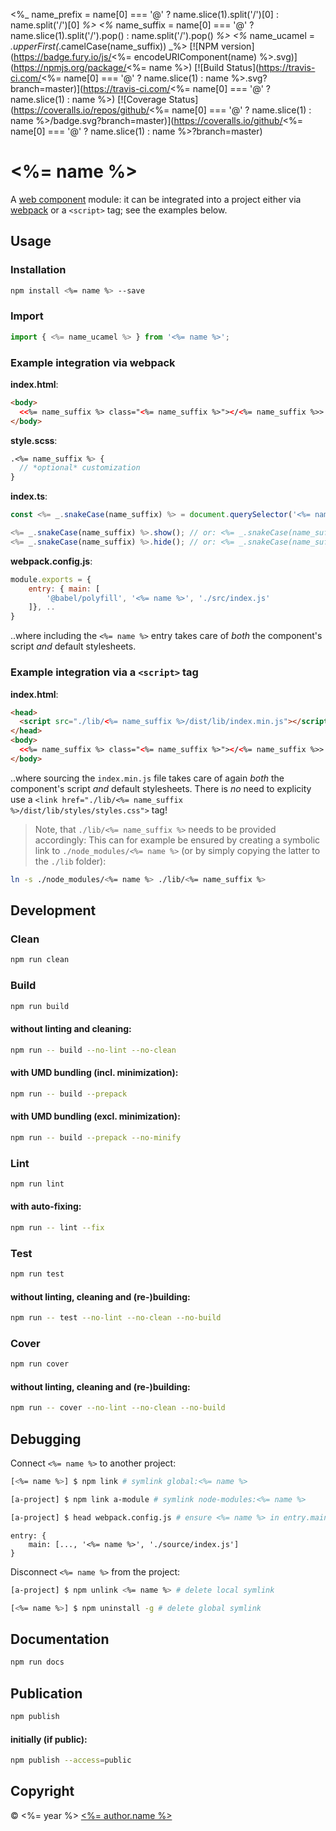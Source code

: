 <%_ name_prefix = name[0] === '@' ? name.slice(1).split('/')[0] : name.split('/')[0] _%>
<%_ name_suffix = name[0] === '@' ? name.slice(1).split('/').pop() : name.split('/').pop() _%>
<%_ name_ucamel = _.upperFirst(_.camelCase(name_suffix)) _%>
[![NPM version](https://badge.fury.io/js/<%= encodeURIComponent(name) %>.svg)](https://npmjs.org/package/<%= name %>)
[![Build Status](https://travis-ci.com/<%= name[0] === '@' ? name.slice(1) : name %>.svg?branch=master)](https://travis-ci.com/<%= name[0] === '@' ? name.slice(1) : name %>)
[![Coverage Status](https://coveralls.io/repos/github/<%= name[0] === '@' ? name.slice(1) : name %>/badge.svg?branch=master)](https://coveralls.io/github/<%= name[0] === '@' ? name.slice(1) : name %>?branch=master)

# <%= name %>

A [web component] module: it can be integrated into a project either via [webpack] or a `<script>` tag; see the examples below.

## Usage

### Installation

```sh
npm install <%= name %> --save
```

### Import

```typescript
import { <%= name_ucamel %> } from '<%= name %>';
```

### Example integration via webpack

**index.html**:
```html
<body>
  <<%= name_suffix %> class="<%= name_suffix %>"></<%= name_suffix %>>
</body>
```

**style.scss**:
```scss
.<%= name_suffix %> {
  // *optional* customization
}
```

**index.ts**:
```typescript
const <%= _.snakeCase(name_suffix) %> = document.querySelector('<%= name_suffix %>') as <%= name_ucamel %>;
```
```typescript
<%= _.snakeCase(name_suffix) %>.show(); // or: <%= _.snakeCase(name_suffix) %>.dispatchEvent(new Event('show'));
<%= _.snakeCase(name_suffix) %>.hide(); // or: <%= _.snakeCase(name_suffix) %>.dispatchEvent(new Event('hide'));
```

**webpack.config.js**:
```javascript
module.exports = {
    entry: { main: [
        '@babel/polyfill', '<%= name %>', './src/index.js'
    ]}, ..
}
```

..where including the `<%= name %>` entry takes care of _both_ the component's script _and_ default stylesheets.

### Example integration via a `<script>` tag

**index.html**:
```html
<head>
  <script src="./lib/<%= name_suffix %>/dist/lib/index.min.js"></script>
</head>
<body>
  <<%= name_suffix %> class="<%= name_suffix %>"></<%= name_suffix %>>
</body>
```

..where sourcing the `index.min.js` file takes care of again _both_ the component's script _and_ default stylesheets. There is _no_ need to explicity use a `<link href="./lib/<%= name_suffix %>/dist/lib/styles/styles.css">` tag!

> Note, that `./lib/<%= name_suffix %>` needs to be provided accordingly: This can for example be ensured by creating a symbolic link to `./node_modules/<%= name %>` (or by simply copying the latter to the `./lib` folder):

```sh
ln -s ./node_modules/<%= name %> ./lib/<%= name_suffix %>
```

## Development

### Clean

```sh
npm run clean
```

### Build

```sh
npm run build
```

#### without linting and cleaning:

```sh
npm run -- build --no-lint --no-clean
```

#### with UMD bundling (incl. minimization):

```sh
npm run -- build --prepack
```

#### with UMD bundling (excl. minimization):

```sh
npm run -- build --prepack --no-minify
```

### Lint

```sh
npm run lint
```

#### with auto-fixing:

```sh
npm run -- lint --fix
```

### Test

```sh
npm run test
```

#### without linting, cleaning and (re-)building:

```sh
npm run -- test --no-lint --no-clean --no-build
```

### Cover

```sh
npm run cover
```

#### without linting, cleaning and (re-)building:

```sh
npm run -- cover --no-lint --no-clean --no-build
```

## Debugging

Connect `<%= name %>` to another project:

```sh
[<%= name %>] $ npm link # symlink global:<%= name %>
```

```sh
[a-project] $ npm link a-module # symlink node-modules:<%= name %>
```

```sh
[a-project] $ head webpack.config.js # ensure <%= name %> in entry.main
```

```
entry: {
    main: [..., '<%= name %>', './source/index.js']
}
```

Disconnect `<%= name %>` from the project:

```sh
[a-project] $ npm unlink <%= name %> # delete local symlink
```

```sh
[<%= name %>] $ npm uninstall -g # delete global symlink
```

## Documentation

```sh
npm run docs
```

## Publication

```sh
npm publish
```

#### initially (if public):

```sh
npm publish --access=public
```

## Copyright

 © <%= year %> [<%= author.name %>](<%= author.url %>)

[web component]: https://developer.mozilla.org/en-US/docs/Web/Web_Components
[webpack]: https://webpack.js.org

